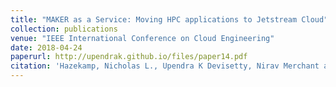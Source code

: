 ```yaml
---
title: "MAKER as a Service: Moving HPC applications to Jetstream Cloud"
collection: publications
venue: "IEEE International Conference on Cloud Engineering"
date: 2018-04-24
paperurl: http://upendrak.github.io/files/paper14.pdf
citation: 'Hazekamp, Nicholas L., Upendra K Devisetty, Nirav Merchant and Douglas Thain. “MAKER as a Service: Moving HPC applications to Jetstream Cloud.” (2018).'
---
```

